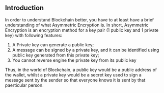 ## Introduction

In order to understand Blockchain better, you have to at least have a brief understanding of what Asymmetric Encryption is. In short, Asymmetric Encryption is an encryption method for a key pair (1 public key and 1 private key) with following features:

1. A Private key can generate a public key;
2. A message can be signed by a private key, and it can be identified using public key generated from this private key;
3. You cannot reverse engine the private key from its public key

Thus, in the world of Blockchain, a public key would be a public address of the wallet, whilst a private key would be a secret key used to sign a message sent by the sender so that everyone knows it is sent by that paerticular person.

